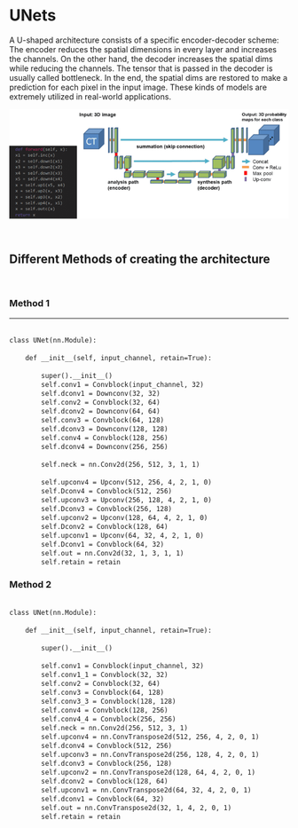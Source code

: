 # UNets

A U-shaped architecture consists of a specific encoder-decoder scheme: The encoder reduces the spatial dimensions in every layer and increases the channels. On the other hand, the decoder increases the spatial dims while reducing the channels. The tensor that is passed in the decoder is usually called bottleneck. In the end, the spatial dims are restored to make a prediction for each pixel in the input image. These kinds of models are extremely utilized in real-world applications.

<img src = "Images/unet.png" style = "display: block;
  margin-left: auto;
  margin-right: auto;">

<br>

## Different Methods of creating the architecture

<br>

### Method 1
---
~~~

class UNet(nn.Module):

    def __init__(self, input_channel, retain=True):

        super().__init__()
        self.conv1 = Convblock(input_channel, 32)
        self.dconv1 = Downconv(32, 32)
        self.conv2 = Convblock(32, 64)
        self.dconv2 = Downconv(64, 64)
        self.conv3 = Convblock(64, 128)
        self.dconv3 = Downconv(128, 128)
        self.conv4 = Convblock(128, 256)
        self.dconv4 = Downconv(256, 256)

        self.neck = nn.Conv2d(256, 512, 3, 1, 1)

        self.upconv4 = Upconv(512, 256, 4, 2, 1, 0)
        self.Dconv4 = Convblock(512, 256)
        self.upconv3 = Upconv(256, 128, 4, 2, 1, 0)
        self.Dconv3 = Convblock(256, 128)
        self.upconv2 = Upconv(128, 64, 4, 2, 1, 0)
        self.Dconv2 = Convblock(128, 64)
        self.upconv1 = Upconv(64, 32, 4, 2, 1, 0)
        self.Dconv1 = Convblock(64, 32)
        self.out = nn.Conv2d(32, 1, 3, 1, 1)
        self.retain = retain
~~~

### Method 2

~~~

class UNet(nn.Module):

    def __init__(self, input_channel, retain=True):

        super().__init__()

        self.conv1 = Convblock(input_channel, 32)
        self.conv1_1 = Convblock(32, 32)
        self.conv2 = Convblock(32, 64)
        self.conv3 = Convblock(64, 128)
        self.conv3_3 = Convblock(128, 128)
        self.conv4 = Convblock(128, 256)
        self.conv4_4 = Convblock(256, 256)
        self.neck = nn.Conv2d(256, 512, 3, 1)
        self.upconv4 = nn.ConvTranspose2d(512, 256, 4, 2, 0, 1)
        self.dconv4 = Convblock(512, 256)
        self.upconv3 = nn.ConvTranspose2d(256, 128, 4, 2, 0, 1)
        self.dconv3 = Convblock(256, 128)
        self.upconv2 = nn.ConvTranspose2d(128, 64, 4, 2, 0, 1)
        self.dconv2 = Convblock(128, 64)
        self.upconv1 = nn.ConvTranspose2d(64, 32, 4, 2, 0, 1)
        self.dconv1 = Convblock(64, 32)
        self.out = nn.ConvTranspose2d(32, 1, 4, 2, 0, 1)
        self.retain = retain

~~~